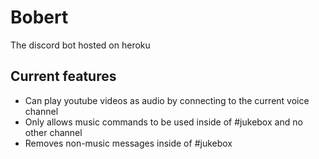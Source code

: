 # Bobert
The discord bot hosted on heroku

## Current features 

+ Can play youtube videos as audio by connecting to the current voice channel
+ Only allows music commands to be used inside of #jukebox and no other channel
+ Removes non-music messages inside of #jukebox


